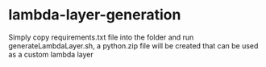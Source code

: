 # lambda-layer-generation


Simply copy requirements.txt file into the folder and run generateLambdaLayer.sh, a python.zip file will be created that can be used as a custom lambda layer
